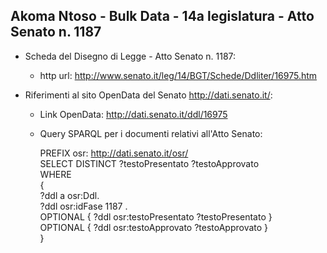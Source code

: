 ## Akoma Ntoso - Bulk Data - 14a legislatura - Atto Senato n. 1187 ##

* Scheda del Disegno di Legge - Atto Senato n. 1187:
	* http url: http://www.senato.it/leg/14/BGT/Schede/Ddliter/16975.htm

* Riferimenti al sito OpenData del Senato http://dati.senato.it/:
	* Link OpenData: http://dati.senato.it/ddl/16975
	* Query SPARQL per i documenti relativi all'Atto Senato:

        PREFIX osr: <http://dati.senato.it/osr/>  
		SELECT DISTINCT ?testoPresentato ?testoApprovato  
		WHERE  
		{  
		    ?ddl a osr:Ddl.  
		    ?ddl osr:idFase 1187 .  
		    OPTIONAL { ?ddl osr:testoPresentato ?testoPresentato }  
		    OPTIONAL { ?ddl osr:testoApprovato ?testoApprovato }  
		}
		